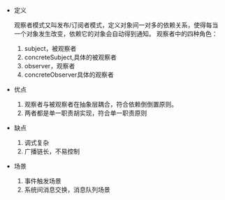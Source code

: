 + 定义

	观察者模式又叫发布/订阅者模式，定义对象间一对多的依赖关系，使得每当一个对象发生改变，依赖它的对象会自动得到通知。
	观察者中的四种角色：
	1. subject，被观察者
	2. concreteSubject,具体的被观察者
	3. observer，观察者
	4. concreteObserver具体的观察者
	
+ 优点

	1. 观察者与被观察者在抽象层耦合，符合依赖倒倒置原则。
	2. 两者都是单一职责胡实现，符合单一职责原则
	
+ 缺点

	1. 调式复杂
	2. 广播链长，不易控制
	
+ 场景

	1. 事件触发场景
	2. 系统间消息交换，消息队列场景
